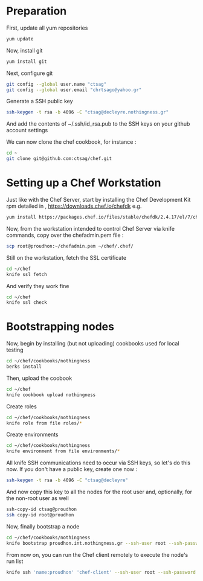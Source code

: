 # Preparation

First, update all yum repositories

```bash
yum update
```

Now, install git

```bash
yum install git
```

Next, configure git

```bash
git config --global user.name "ctsag"
git config --global user.email "chrtsago@yahoo.gr"
```

Generate a SSH public key

```bash
ssh-keygen -t rsa -b 4096 -C "ctsag@decleyre.nothingness.gr"
```

And add the contents of ~/.ssh/id_rsa.pub to the SSH keys on your github account settings

We can now clone the chef cookbook, for instance :

```bash
cd ~
git clone git@github.com:ctsag/chef.git
```

# Setting up a Chef Workstation

Just like with the Chef Server, start by installing the Chef Development Kit rpm detailed in , https://downloads.chef.io/chefdk e.g.

```bash
yum install https://packages.chef.io/files/stable/chefdk/2.4.17/el/7/chefdk-2.4.17-1.el7.x86_64.rpm
```

Now, from the workstation intended to control Chef Server via knife commands, copy over the chefadmin.pem file :

```bash
scp root@proudhon:~/chefadmin.pem ~/chef/.chef/
```

Still on the workstation, fetch the SSL certificate

```bash
cd ~/chef
knife ssl fetch
```

And verify they work fine

```bash
cd ~/chef
knife ssl check
```

# Bootstrapping nodes

Now, begin by installing (but not uploading) cookbooks used for local testing

```bash
cd ~/chef/cookbooks/nothingness
berks install
```

Then, upload the coobook

```bash
cd ~/chef
knife cookbook upload nothingness
```

Create roles

```bash
cd ~/chef/cookbooks/nothingness
knife role from file roles/*
```

Create environments

```bash
cd ~/chef/cookbooks/nothingness
knife environment from file environments/*
```

All knife SSH communications need to occur via SSH keys, so let's do this now. If you don't have a public key, create one now :

```bash
ssh-keygen -t rsa -b 4096 -C "ctsag@decleyre"
```

And now copy this key to all the nodes for the root user and, optionally, for the non-root user as well

```bash
ssh-copy-id ctsag@proudhon
ssh copy-id root@proudhon
```

Now, finally bootstrap a node

```bash
cd ~/chef/cookbooks/nothingness
knife bootstrap proudhon.int.nothingness.gr --ssh-user root --ssh-password 'insecureword' --node-name proudhon --run-list 'role[admin]' --environment admin
```

From now on, you can run the Chef client remotely to execute the node's run list

```bash
knife ssh 'name:proudhon' 'chef-client' --ssh-user root --ssh-password 'insecureword'
```

